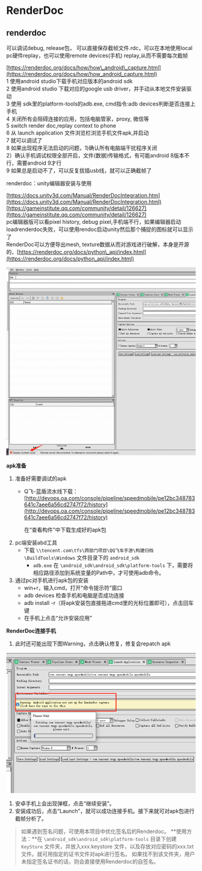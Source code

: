# RenderDoc

## renderdoc

可以调试debug, release包， 可以直接保存截帧文件.rdc，可以在本地使用local pc硬件replay，也可以使用remote devices\(手机\) replay,从而不需要每次截帧

 [https://renderdoc.org/docs/how/how\_android\_capture.html](https://renderdoc.org/docs/how/how_android_capture.html)  
1 使用android studio下载手机对应版本的android sdk  
2 使用android studio 下载对应的google usb driver，并手动从本地文件安装驱动  
3 使用 sdk里的platform-tools的adb.exe, cmd指令:adb devices判断是否连接上手机  
4 关闭所有会阻碍连接的应用，包括电脑管家，proxy, 微信等  
5 switch render doc,replay context to phone  
6 从 launch application 文件浏览栏浏览手机文件apk,并启动  
7 就可以调试了  
8 如果出现程序无法启动的问题，1\)确认所有电脑端干扰程序关闭  
2）确认手机调试权限全部开启，文件\(数据\)传输格式，有可能android 8版本不行，需要android 9才行  
9 如果总是启动不了，可以反复拔插usb线，就可以正确截帧了  
  
renderdoc：unity编辑器安装与使用

[https://docs.unity3d.com/Manual/RenderDocIntegration.htm](https://docs.unity3d.com/Manual/RenderDocIntegration.html)  
[https://gameinstitute.qq.com/community/detail/126627](https://gameinstitute.qq.com/community/detail/126627)  
pc编辑器版可以看pixel history, debug pixel,手机端不行，如果编辑器启动loadrenderdoc失败，可以使用rendoc启动unity然后那个捕捉的图标就可以显示了  
RenderDoc可以方便导出mesh, texture数据从而对游戏进行破解，本身是开源的，[https://renderdoc.org/docs/python\_api/index.html](https://renderdoc.org/docs/python_api/index.html)



![RenderDoc](../../.gitbook/assets/image.png)

**apk准备**

1. 准备好需要调试的apk
   * Q飞-蓝盾流水线下载：[http://devops.oa.com/console/pipeline/speedmobile/pe12bc348783641c7aee6a56cd2747f72/history](http://devops.oa.com/console/pipeline/speedmobile/pe12bc348783641c7aee6a56cd2747f72/history)  

     在“查看构件”中下载生成好的apk包
2. pc端安装abd工具
   * 下载 `\\tencent.com\tfs\跨部门项目\QQ飞车手游\构建归档\BuildTools\Windows` 文件目录下的 `android_sdk` 
     * `adb.exe` 在 `\android_sdk\android_sdk\platform-tools` 下，需要将相应路径添加到系统变量的Path中，才可使用adb命令。
3. 通过pc对手机进行apk包的安装
   * win+r，输入cmd，打开“命令提示符”窗口
   * adb devices 检查手机和电脑是否成功连接
   * adb install -r（将apk安装包直接拖进cmd里的光标位置即可），点击回车键
   * 在手机上点击“允许安装应用”

**RenderDoc连接手机**

1. 此时还可能出现下图Warning，点击确认修复，修复会repatch apk 

![](../../.gitbook/assets/image%20%28217%29.png)

1. 安卓手机上会出现弹框，点击“继续安装”。
2. 安装成功后，点击“Launch”，就可以成功连接手机。接下来就可对apk包进行截帧分析了。

> 如果遇到签名问题，可使用本项目中优化签名后的Renderdoc。 **使用方法：**在 `\android_sdk\android_sdk\platform-tools` 目录下创建 `KeyStore` 文件夹，并放入xxx.keystore 文件，以及存放对应密码的xxx.txt 文件。就可用指定的证书文件对apk进行签名。 如果找不到该文件夹，用户未指定签名证书的话，则会直接使用Renderdoc的自签名。

